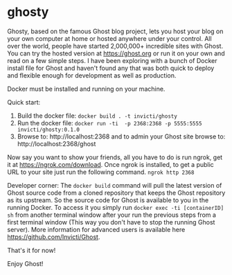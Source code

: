 # ghosty
Ghosty, based on the famous Ghost blog project, lets you host your blog on your own computer at home or hosted anywhere under your control.
All over the world, people have started 2,000,000+ incredible sites with Ghost.
You can try the hosted version at https://ghost.org or run it on your own and read on a few simple steps.
I have been exploring with a bunch of Docker install file for Ghost and haven't found any that was both quick to deploy and flexible enough for development as well as production.

Docker must be installed and running on your machine.

Quick start:

1) Build the docker file: `docker build . -t invicti/ghosty `
2) Run the docker file: `docker run -ti  -p 2368:2368 -p 5555:5555 invicti/ghosty:0.1.0`
3) Browse to: http://localhost:2368 and to admin your Ghost site browse to: http://localhost:2368/ghost

Now say you want to show your friends, all you have to do is run ngrok, get it at https://ngrok.com/download.
Once ngrok is installed, to get a public URL to your site just run the following command.
`ngrok http 2368`

Developer corner: The `docker build` command will pull the latest version of Ghost source code from a cloned repository that keeps the Ghost repository as its upstream. So the source code for Ghost is available to you in the running Docker. To access it you simply run `docker exec -ti [containerID] sh` from another terminal window after your run the previous steps from a first terminal window (This way you don't have to stop the running Ghost server). More information for advanced users is available here https://github.com/Invicti/Ghost.

That's it for now!

Enjoy Ghost!
